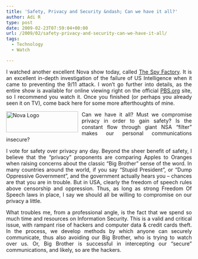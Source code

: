 ```yaml
---
title: 'Safety, Privacy and Security &ndash; Can we have it all?'
author: Adi R
type: post
date: 2009-02-23T07:59:04+00:00
url: /2009/02/safety-privacy-and-security-can-we-have-it-all/
tags:
  - Technology
  - Watch

---
```

<p align="justify">
  I watched another excellent Nova show today, called <a href="http://www.pbs.org/wgbh/nova/spyfactory/program.html" target="_blank">The Spy Factory</a>. It is an excellent in-depth investigation of the failure of US Intelligence when it came to preventing the 9/11 attack. I won’t go further into details, as the entire show is available for online viewing right on the official <a href="http://www.pbs.org/wgbh/nova/spyfactory/program.html" target="_blank">PBS.org</a> site, so I recommend you watch it. Once you finished (or perhaps you already seen it on TV), come back here for some more afterthoughts of mine.
</p>

<p align="justify">
  <a href="http://www.pbs.org/wgbh/nova/spyfactory/program.html" target="_blank"><img title="Nova Logo" style="border-right: 0px; border-top: 0px; display: inline; margin: 0px 10px 0px 0px; border-left: 0px; border-bottom: 0px" height="57" alt="Nova Logo" src="/uploads/2009/02/novalogo.jpg?resize=195%2C57" width="195" align="left" border="0" data-recalc-dims="1" /></a> Can we have it all? Must we compromise privacy in order to gain safety? Is the constant flow through giant NSA “filter” makes our personal communications insecure?
</p>

<p align="justify">
  I vote for safety over privacy any day. Beyond the sheer benefit of safety, I believe that the “privacy” proponents are comparing Apples to Oranges when raising concerns about the classic “Big Brother” sense of the word. In many countries around the world, if you say “Stupid President”, or “Dump Oppressive Government”, and the government actually hears you &#8211; chances are that you are in trouble. But in USA, clearly the freedom of speech rules above censorship and oppression. Thus, as long as strong Freedom Of Speech laws in place, I say we should all be willing to compromise on our privacy a little.
</p>

<p align="justify">
  What troubles me, from a professional angle, is the fact that we spend so much time and resources on Information Security. This is a valid and critical issue, with rampant rise of hackers and computer data & credit cards theft. In the process, we develop methods by which anyone can securely communicate, thus also avoiding our Big Brother, who is trying to watch over us. Or, Big Brother is successful in intercepting our “secure” communications, and likely, so are the hackers.
</p>